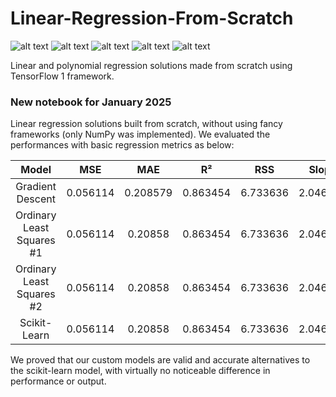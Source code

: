 # Linear-Regression-From-Scratch
![ alt text ](https://img.shields.io/badge/license-MIT-green?style=&logo=)
![ alt text ](https://img.shields.io/badge/-Jupyter-F37626?logo=Jupyter&logoColor=white)
![ alt text ](https://img.shields.io/badge/-NumPy-013243?logo=Numpy&logoColor=white)
![ alt text ](https://img.shields.io/badge/-TensorFlow-FF6F00?logo=TensorFlow&logoColor=white)
![ alt text ](https://img.shields.io/badge/-Keras-D00000?logo=Keras&logoColor=white)

Linear and polynomial regression solutions made from scratch using TensorFlow 1 framework.

### New notebook for January 2025

Linear regression solutions built from scratch, without using fancy frameworks (only NumPy was implemented). We evaluated the performances with basic regression metrics as below:

|           Model           |    MSE   |    MAE   |    R²    |    RSS   |   Slope  | Intercept |
|:-------------------------:|:--------:|:--------:|:--------:|:--------:|:--------:|:---------:|
|      Gradient Descent     | 0.056114 | 0.208579 | 0.863454 | 6.733636 | 2.046441 | 11.358466 |
| Ordinary Least Squares #1 | 0.056114 | 0.20858  | 0.863454 | 6.733636 | 2.046379 | 11.358499 |
| Ordinary Least Squares #2 | 0.056114 | 0.20858  | 0.863454 | 6.733636 | 2.046379 | 11.358499 |
|        Scikit-Learn       | 0.056114 | 0.20858  | 0.863454 | 6.733636 | 2.046379 | 11.358499 |

We proved that our custom models are valid and accurate alternatives to the scikit-learn model, with virtually no noticeable difference in performance or output.

